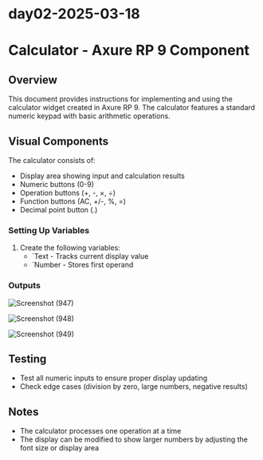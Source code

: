# day02-2025-03-18

# Calculator  - Axure RP 9 Component

## Overview
This document provides instructions for implementing and using the calculator widget created in Axure RP 9. The calculator features a standard numeric keypad with basic arithmetic operations.

## Visual Components
The calculator consists of:
- Display area showing input and calculation results
- Numeric buttons (0-9)
- Operation buttons (+, -, ×, ÷)
- Function buttons (AC, +/-, %, =)
- Decimal point button (.)


### Setting Up Variables
1. Create the following variables:
   - `Text - Tracks current display value
   - `Number - Stores first operand
  
### Outputs

![Screenshot (947)](https://github.com/user-attachments/assets/23fb1600-101c-443e-a1a0-04bd906fb793)

![Screenshot (948)](https://github.com/user-attachments/assets/2dd2d7d6-8bc5-453c-bc3e-e979d00dca2d)

![Screenshot (949)](https://github.com/user-attachments/assets/c7d892b4-58ca-42b7-b372-2b86e2ec1e62)


## Testing
- Test all numeric inputs to ensure proper display updating
- Check edge cases (division by zero, large numbers, negative results)

## Notes
- The calculator processes one operation at a time
- The display can be modified to show larger numbers by adjusting the font size or display area

